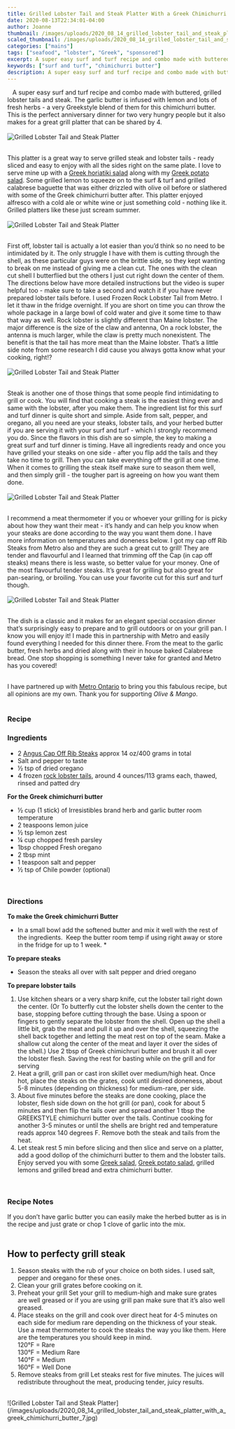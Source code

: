 ```yaml
---
title: Grilled Lobster Tail and Steak Platter With a Greek Chimichurri Butter
date: 2020-08-13T22:34:01-04:00
author: Joanne
thumbnail: /images/uploads/2020_08_14_grilled_lobster_tail_and_steak_platter_with_a_greek_chimichurri_butter_1.jpg
scaled_thumbnail: /images/uploads/2020_08_14_grilled_lobster_tail_and_steak_platter_with_a_greek_chimichurri_butter_0.jpg
categories: ["mains"]
tags: ["seafood", "lobster", "Greek", "sponsored"]
excerpt: A super easy surf and turf recipe and combo made with buttered, grilled lobster tails and steak
keywords: ["surf and turf", "chimichurri butter"]
description: A super easy surf and turf recipe and combo made with buttered, grilled lobster tails and steak
---
```

  
A super easy surf and turf recipe and combo made with buttered, grilled lobster tails and steak. The garlic butter is infused with lemon and lots of fresh herbs - a very Greekstyle blend of them for this chimichurri butter. This is the perfect anniversary dinner for two very hungry people but it also makes for a great grill platter that can be shared by 4.
</br>
</br>
![Grilled Lobster Tail and Steak Platter](/images/uploads/2020_08_14_grilled_lobster_tail_and_steak_platter_with_a_greek_chimichurri_butter_2.jpg)
</br>
</br>

This platter is a great way to serve grilled steak and lobster tails - ready sliced and easy to enjoy with all the sides right on the same plate. I love to serve mine up with a [Greek horiatiki salad](https://www.oliveandmango.com/classic-greek-village-salad-horiatiki/) along with my [Greek potato salad](https://www.oliveandmango.com/greek-style-potato-salad/). Some grilled lemon to squeeze on to the surf & turf and grilled calabrese baguette that was either drizzled with olive oil before or slathered with some of the Greek chimichurri butter after. This platter enjoyed alfresco with a cold ale or white wine or just something cold - nothing like it. Grilled platters like these just scream summer. 
</br>
</br>
![Grilled Lobster Tail and Steak Platter](/images/uploads/2020_08_14_grilled_lobster_tail_and_steak_platter_with_a_greek_chimichurri_butter_3.jpg)
</br>
</br>

First off, lobster tail is actually a lot easier than you’d think so no need to be intimidated by it. The only struggle I have with them is cutting through the shell, as these particular guys were on the brittle side, so they kept wanting to break on me instead of giving me a clean cut. The ones with the clean cut shell I butterflied but the others I just cut right down the center of them. The directions below have more detailed instructions but the video is super helpful too - make sure to take a second and watch it if you have never prepared lobster tails before. I used Frozen Rock Lobster Tail from Metro. I let it thaw in the fridge overnight. If you are short on time you can throw the whole package in a large bowl of cold water and give it some time to thaw that way as well. Rock lobster is slightly different than Maine lobster. The major difference is the size of the claw and antenna, On a rock lobster, the antenna is much larger, while the claw is pretty much nonexistent. The benefit is that the tail has more meat than the Maine lobster. That’s a little side note from some research I did cause you always gotta know what your cooking, right!? 
</br>
</br>
![Grilled Lobster Tail and Steak Platter](/images/uploads/2020_08_14_grilled_lobster_tail_and_steak_platter_with_a_greek_chimichurri_butter_4.jpg)
</br>
</br>

Steak is another one of those things that some people find intimidating to grill or cook. You will find that cooking a steak is the easiest thing ever and same with the lobster, after you make them. The ingredient list for this surf and turf dinner is quite short and simple. Aside from salt, pepper, and oregano, all you need are your steaks, lobster tails, and your herbed butter if you are serving it with your surf and turf - which I strongly recommend you do. Since the flavors in this dish are so simple, the key to making a great surf and turf dinner is timing. Have all ingredients ready and once you have grilled your steaks on one side - after you flip add the tails and they take no time to grill. Then you can take everything off the grill at one time. When it comes to grilling the steak itself make sure to season them well, and then simply grill - the tougher part is agreeing on how you want them done. 
</br>
</br>
![Grilled Lobster Tail and Steak Platter](/images/uploads/2020_08_14_grilled_lobster_tail_and_steak_platter_with_a_greek_chimichurri_butter_5.jpg)
</br>
</br>

I recommend a meat thermometer if you or whoever your grilling for is picky about how they want their meat - it’s handy and can help you know when your steaks are done according to the way you want them done. I have more information on temperatures and doneness below. I got my cap off Rib Steaks from Metro also and they are such a great cut to grill! They are tender and flavourful and I learned that trimming off the Cap (in cap off steaks) means there is less waste, so better value for your money. One of the most flavourful tender steaks. It’s great for grilling but also great for pan-searing, or broiling. You can use your favorite cut for this surf and turf though. 
</br>
</br>
![Grilled Lobster Tail and Steak Platter](/images/uploads/2020_08_14_grilled_lobster_tail_and_steak_platter_with_a_greek_chimichurri_butter_6.jpg)
</br>
</br>

The dish is a classic and it makes for an elegant special occasion dinner that’s surprisingly easy to prepare and to grill outdoors or on your grill pan. I know you will enjoy it! I made this in partnership with Metro and easily found everything I needed for this dinner there. From the meat to the garlic butter, fresh herbs and dried along with their in house baked Calabrese bread. One stop shopping is something I never take for granted and Metro has you covered!
</br>
</br>

I have partnered up with <span class="highlight"><a rel="nofollow" href="https://www.metro.ca/en">Metro Ontario</a></span> to bring you this fabulous recipe, but all opinions are my own. Thank you for supporting _Olive & Mango_.
</br>
</br>

### Recipe

### Ingredients

* <span itemprop="recipeIngredient">2 <span class="highlight"><a rel="nofollow" href="https://www.metro.ca/en/online-grocery/aisles/meat-poultry/beef-veal/angus-aged-beef/angus-cap-off-rib-steak/p/221107">Angus Cap Off Rib Steaks</a></span> approx 14 oz/400 grams in total 
* <span itemprop="recipeIngredient">Salt and pepper to taste  </span>
* <span itemprop="recipeIngredient">&frac12; tsp of dried oregano </span>
* <span itemprop="recipeIngredient">4 frozen <span class="highlight"><a rel="nofollow" href="https://www.metro.ca/en/online-grocery/aisles/fish-seafood/frozen-fish-seafood/packages-bulk/frozen-rock-lobster-tail/p/222623">rock lobster tails</a></span>, around 4 ounces/113 grams each, thawed, rinsed and patted dry </span>

__For the Greek chimichurri butter__

* <span itemprop="recipeIngredient">&frac12; cup (1 stick) of Irresistibles brand herb and garlic butter room temperature</span>
* <span itemprop="recipeIngredient">2 teaspoons lemon juice</span>
* <span itemprop="recipeIngredient">&frac12; tsp lemon zest </span>
* <span itemprop="recipeIngredient">&frac14; cup chopped fresh parsley</span>
* <span itemprop="recipeIngredient">1bsp chopped Fresh oregano </span>
* <span itemprop="recipeIngredient">2 tbsp mint </span>
* <span itemprop="recipeIngredient">1 teaspoon salt and pepper</span>
* <span itemprop="recipeIngredient">&frac12; tsp of Chile powder (optional) </span>
</br>

### Directions

__To make the Greek chimichurri Butter__

* In a small bowl add the softened butter and mix it well with the rest of the ingredients.  Keep the butter room temp if using right away or store in the fridge for up to 1 week. *

__To prepare steaks__

* Season the steaks all over with salt pepper and dried oregano

__To prepare lobster tails__

1. Use kitchen shears or a very sharp knife, cut the lobster tail right down the center. (Or To butterfly cut the lobster shells down the center to the base, stopping before cutting through the base. Using a spoon or fingers to gently separate the lobster from the shell. Open up the shell a little bit, grab the meat and pull it up and over the shell, squeezing the shell back together and letting the meat rest on top of the seam. Make a shallow cut along the center of the meat and layer it over the sides of the shell.) Use 2 tbsp of Greek chimichruri butter and brush it all over the lobster flesh. Saving the rest for basting while on the grill and for serving
1. Heat a grill, grill pan or cast iron skillet over medium/high heat. Once hot, place the steaks on the grates, cook until desired doneness, about 5-8 minutes (depending on thickness) for medium-rare, per side.
1. About five minutes before the steaks are done cooking, place the lobster, flesh side down on the hot grill (or pan), cook for about 5 minutes and then flip the tails over and spread another 1 tbsp the GREEKSTYLE chimichurri butter over the tails. Continue cooking for another 3-5 minutes or until the shells are bright red and temperature reads approx 140 degrees F. Remove both the steak and tails from the heat.
1. Let steak rest 5 min before slicing and then slice and serve on a platter, add a good dollop of the chimichurri butter to them and the lobster tails. Enjoy served you with some <span class="highlight"><a rel="nofollow" href="https://www.oliveandmango.com/classic-greek-village-salad-horiatiki/">Greek salad</a></span>, <span class="highlight"><a rel="nofollow" href="https://www.oliveandmango.com/greek-style-potato-salad/">Greek potato salad</a></span>, grilled lemons and grilled bread and extra chimichurri butter.
</br>

### Recipe Notes

If you don’t have garlic butter you can easily make the herbed butter as is in the recipe and just grate or chop 1 clove of garlic into the mix. 
</br>
</br>

## How to perfecty grill steak

1. Season steaks with the rub of your choice on both sides. I used salt, pepper and oregano for these ones. 
1. Clean your grill grates before cooking on it. 
1. Preheat your grill Set your grill to medium-high and make sure grates are well greased or if you are using grill pan make sure that it’s also well greased. 
1. Place steaks on the grill and cook over direct heat for 4-5 minutes on each side for medium rare depending on the thickness of your steak. Use a meat thermometer to cook the steaks the way you like them. Here are the temperatures you should keep in mind.  
120°F = Rare  
130°F = Medium Rare  
140°F = Medium  
160°F = Well Done  
1. Remove steaks from grill Let steaks rest for five minutes. The juices will redistribute throughout the meat, producing tender, juicy results.

</br>
![Grilled Lobster Tail and Steak Platter](/images/uploads/2020_08_14_grilled_lobster_tail_and_steak_platter_with_a_greek_chimichurri_butter_7.jpg)